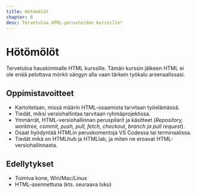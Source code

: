 ```yaml
---
title: Hötömölöt
chapter: 0
desc: Tervetuloa HTML-perusteiden kurssille!
---
```


# Hötömölöt

Tervetuloa hauskimmalle HTML kurssille. Tämän kurssin jälkeen HTML ei ole enää pelottava mörkö sängyn alla vaan tärkein työkalu arsenaalissasi.

## Oppimistavoitteet

- Kartoitetaan, missä määrin HTML-osaamista tarvitaan työelämässä.
- Tiedät, miksi versiohallintaa tarvitaan ryhmäprojektissa.
- Ymmärrät, HTML-versiohallinnan peruspilarit ja käsitteet (*Repository, worktree, commit, push, pull, fetch, checkout, branch ja pull request*).
- Osaat hyödyntää HTMLin peruskomentoja VS Codessa tai terminaalissa.
- Tiedät mikä on HTMLhub ja HTMLlab, ja miten ne eroavat HTML-versiohallinnasta.

## Edellytykset

- Toimiva kone, Win/Mac/Linux
- HTML-asennettuna (kts. seuraava luku)
